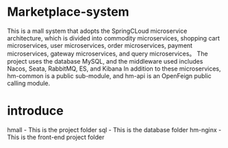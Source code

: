 # Marketplace-system
This is a mall system that adopts the SpringCLoud microservice architecture, which is divided into commodity microservices, shopping cart microservices, user microservices, order microservices, payment microservices, gateway microservices, and query microservices。
The project uses the database MySQL, and the middleware used includes Nacos, Seata, RabbitMQ, ES, and Kibana
In addition to these microservices, hm-common is a public sub-module, and hm-api is an OpenFeign public calling module.
# introduce
hmall - This is the project folder
sql - This is the database folder
hm-nginx - This is the front-end project folder
